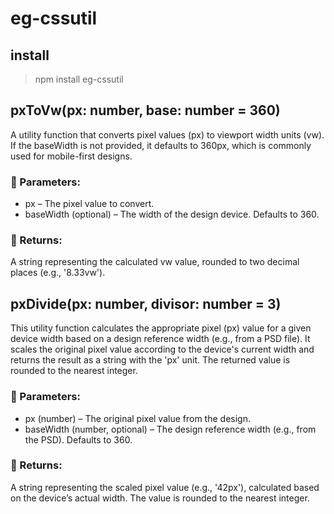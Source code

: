 # eg-cssutil

## install

> npm install eg-cssutil

## pxToVw(px: number, base: number = 360)

A utility function that converts pixel values (px) to viewport width units (vw).
If the baseWidth is not provided, it defaults to 360px, which is commonly used for mobile-first designs.

### 📌 Parameters:

* px – The pixel value to convert.
* baseWidth (optional) – The width of the design device. Defaults to 360.

### 📌 Returns:

A string representing the calculated vw value, rounded to two decimal places (e.g., '8.33vw').

## pxDivide(px: number, divisor: number = 3)

This utility function calculates the appropriate pixel (px) value for a given device width based on a design reference width (e.g., from a PSD file).
It scales the original pixel value according to the device's current width and returns the result as a string with the 'px' unit.
The returned value is rounded to the nearest integer.

### 📌 Parameters:

* px (number) – The original pixel value from the design.
* baseWidth (number, optional) – The design reference width (e.g., from the PSD). Defaults to 360.

### 📌 Returns:

A string representing the scaled pixel value (e.g., '42px'), calculated based on the device’s actual width.
The value is rounded to the nearest integer.

